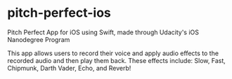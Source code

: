 # pitch-perfect-ios
Pitch Perfect App for iOS using Swift, made through Udacity's iOS Nanodegree Program

This app allows users to record their voice and apply audio effects to the recorded audio and then play them back. These effects include: Slow, Fast, Chipmunk, Darth Vader, Echo, and Reverb!
